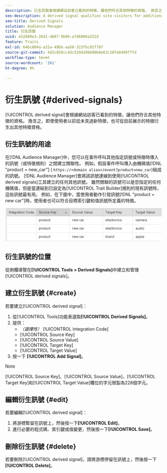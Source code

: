 ```yaml
---
description: 衍生訊號會根據網站訪客已看到的特徵，讓他們符合其他特徵的資格。 換言之，即使使用者以前從未見過新特徵，也可從目前展示的特徵衍生出其他特徵資格。
seo-description: A derived signal qualifies site visitors for additional traits based on a trait they've already seen. In other words, additional trait qualification can be derived from a currently exhibited trait even if a user has never seen the new trait before.
seo-title: Derived Signals
solution: Audience Manager
title: 衍生訊號
uuid: e52600e3-26d1-4607-9b96-afd6086a252d
feature: Traits
exl-id: 64bc004a-a31a-49bb-aa58-323fbc92f76f
source-git-commit: 4d3c859cc4dc5294286680b0e63c287e0409f7fd
workflow-type: tm+mt
source-wordcount: '261'
ht-degree: 0%

---
```


# 衍生訊號 {#derived-signals}

[!UICONTROL derived signal]會根據網站訪客已看到的特徵，讓他們符合其他特徵的資格。 換言之，即使使用者以前從未見過新特徵，也可從目前展示的特徵衍生出其他特徵資格。

<!-- c_tb_derived_signal.xml -->

## 衍生訊號的用途

在[!DNL Audience Manager]中，您可以在事件呼叫其他指定訊號或特徵時傳入的訊號（或特徵規則）之間建立關聯性。 例如，假設事件呼叫傳入由機碼值[!DNL "product = new_car"] ( `https://<domain alias>/event?product=new_car`)組成的訊號。 [!DNL Audience Manager]會將該訊號連線到使用[!UICONTROL derived signals]工具建立的任何其他訊號。 雖然關聯的訊號可以是您指定的任何機碼值，但是當連結到已設定為[!UICONTROL Trait Builder]規則的現有訊號時，這些訊號最有用。 例如，在下圖中，當使用者動作引發訊號[!DNL "product = new car"]時，使用者也可以符合目標索引鍵和值訊號所定義的特徵。

![](assets/derived_signal_example.png)

## 衍生訊號的位置

從側欄導覽在&#x200B;**[!UICONTROL Tools > Derived Signals]**&#x200B;中建立和管理[!UICONTROL derived signals]。

## 建立衍生訊號 {#create}

<!-- t_tb_create_derived.xml -->

若要建立[!UICONTROL derived signal]：

1. 從[!UICONTROL Tools]功能表選取&#x200B;**[!UICONTROL Derived Signals]**。
1. 提供：
   * *（選擇性）* [!UICONTROL Integration Code]
   * [!UICONTROL Source Key]
   * [!UICONTROL Source Value]
   * [!UICONTROL Target Key]
   * [!UICONTROL Target Value]
1. 按一下 **[!UICONTROL Add Signal]**。

>[!NOTE]
>
>[!UICONTROL Source Key]、[!UICONTROL Source Value]、[!UICONTROL Target Key]和[!UICONTROL Target Value]欄位的字元限製為228個字元。

## 編輯衍生訊號 {#edit}

<!-- t_tb_edit_derived.xml -->

若要編輯[!UICONTROL derived signal]：

1. 將游標暫留在訊號上，然後按一下&#x200B;**[!UICONTROL Edit]**。
2. 進行必要的程式碼、索引鍵或值變更，然後按一下&#x200B;**[!UICONTROL Save]**。

## 刪除衍生訊號 {#delete}

<!-- t_tb_delete_derived.xml -->

若要刪除[!UICONTROL derived signal]，請將游標停留在訊號上，然後按一下&#x200B;**[!UICONTROL Delete]**。
